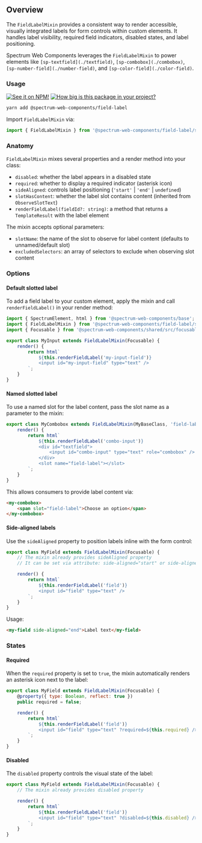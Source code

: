 ## Overview

The `FieldLabelMixin` provides a consistent way to render accessible, visually integrated labels for form controls within custom elements. It handles label visibility, required field indicators, disabled states, and label positioning.

Spectrum Web Components leverages the `FieldLabelMixin` to power elements like `[sp-textfield](./textfield)`, `[sp-combobox](./combobox)`, `[sp-number-field](./number-field)`, and `[sp-color-field](./color-field)`.

### Usage

[![See it on NPM!](https://img.shields.io/npm/v/@spectrum-web-components/field-label?style=for-the-badge)](https://www.npmjs.com/package/@spectrum-web-components/field-label)
[![How big is this package in your project?](https://img.shields.io/bundlephobia/minzip/@spectrum-web-components/field-label?style=for-the-badge)](https://bundlephobia.com/result?p=@spectrum-web-components/field-label)

```zsh
yarn add @spectrum-web-components/field-label
```

Import `FieldLabelMixin` via:

```js
import { FieldLabelMixin } from '@spectrum-web-components/field-label/src/FieldLabelMixin.js';
```

### Anatomy

`FieldLabelMixin` mixes several properties and a render method into your class:

- `disabled`: whether the label appears in a disabled state
- `required`: whether to display a required indicator (asterisk icon)
- `sideAligned`: controls label positioning (`'start'` | `'end'` | `undefined`)
- `slotHasContent`: whether the label slot contains content (inherited from `ObserveSlotText`)
- `renderFieldLabel(fieldId?: string)`: a method that returns a `TemplateResult` with the label element

The mixin accepts optional parameters:

- `slotName`: the name of the slot to observe for label content (defaults to unnamed/default slot)
- `excludedSelectors`: an array of selectors to exclude when observing slot content

### Options

#### Default slotted label

To add a field label to your custom element, apply the mixin and call `renderFieldLabel()` in your render method:

```js
import { SpectrumElement, html } from '@spectrum-web-components/base';
import { FieldLabelMixin } from '@spectrum-web-components/field-label/src/FieldLabelMixin.js';
import { Focusable } from '@spectrum-web-components/shared/src/focusable.js';

export class MyInput extends FieldLabelMixin(Focusable) {
    render() {
        return html`
            ${this.renderFieldLabel('my-input-field')}
            <input id="my-input-field" type="text" />
        `;
    }
}
```

#### Named slotted label

To use a named slot for the label content, pass the slot name as a parameter to the mixin:

```js
export class MyCombobox extends FieldLabelMixin(MyBaseClass, 'field-label') {
    render() {
        return html`
            ${this.renderFieldLabel('combo-input')}
            <div id="textfield">
                <input id="combo-input" type="text" role="combobox" />
            </div>
            <slot name="field-label"></slot>
        `;
    }
}
```

This allows consumers to provide label content via:

```html
<my-combobox>
    <span slot="field-label">Choose an option</span>
</my-combobox>
```

#### Side-aligned labels

Use the `sideAligned` property to position labels inline with the form control:

```js
export class MyField extends FieldLabelMixin(Focusable) {
    // The mixin already provides sideAligned property
    // It can be set via attribute: side-aligned="start" or side-aligned="end"

    render() {
        return html`
            ${this.renderFieldLabel('field')}
            <input id="field" type="text" />
        `;
    }
}
```

Usage:

```html
<my-field side-aligned="end">Label text</my-field>
```

### States

#### Required

When the `required` property is set to `true`, the mixin automatically renders an asterisk icon next to the label:

```js
export class MyField extends FieldLabelMixin(Focusable) {
    @property({ type: Boolean, reflect: true })
    public required = false;

    render() {
        return html`
            ${this.renderFieldLabel('field')}
            <input id="field" type="text" ?required=${this.required} />
        `;
    }
}
```

#### Disabled

The `disabled` property controls the visual state of the label:

```js
export class MyField extends FieldLabelMixin(Focusable) {
    // The mixin already provides disabled property

    render() {
        return html`
            ${this.renderFieldLabel('field')}
            <input id="field" type="text" ?disabled=${this.disabled} />
        `;
    }
}
```
